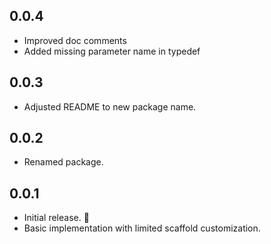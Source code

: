 ## 0.0.4
* Improved doc comments
* Added missing parameter name in typedef

## 0.0.3

* Adjusted README to new package name.

## 0.0.2

* Renamed package.

## 0.0.1

* Initial release. 🎉
* Basic implementation with limited scaffold customization.


